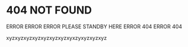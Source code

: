 # 404 NOT FOUND
ERROR ERROR ERROR
PLEASE STANDBY HERE
ERROR 404 ERROR 404

xyzxyzxyzxyzxyzxyzxyzxyxzyxyzxyzxyz
